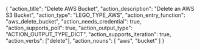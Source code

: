 {
"action_title": "Delete AWS Bucket",
"action_description": "Delete an AWS S3 Bucket",
"action_type": "LEGO_TYPE_AWS",
"action_entry_function": "aws_delete_bucket",
"action_needs_credential": true,
"action_supports_poll": true,
"action_output_type": "ACTION_OUTPUT_TYPE_DICT",
"action_supports_iteration": true,
"action_verbs": ["delete"],
"action_nouns": [
"aws",
"bucket"
]
}
